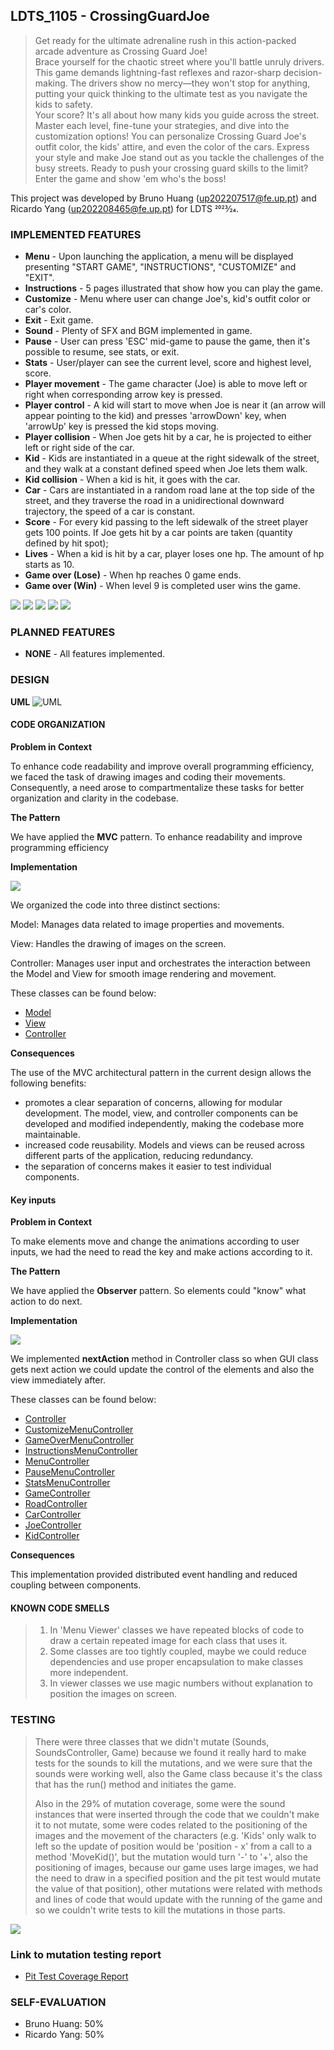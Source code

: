 ## LDTS_1105 - CrossingGuardJoe

> Get ready for the ultimate adrenaline rush in this action-packed arcade adventure as Crossing Guard Joe!  
> Brace yourself for the chaotic street where you'll battle unruly drivers.  
> This game demands lightning-fast reflexes and razor-sharp decision-making. The drivers show no mercy—they won't stop for anything, putting your quick thinking to the ultimate test as you navigate the kids to safety.  
> Your score? It's all about how many kids you guide across the street. Master each level, fine-tune your strategies, and dive into the customization options!
> You can personalize Crossing Guard Joe's outfit color, the kids' attire, and even the color of the cars. Express your style and make Joe stand out as you tackle the challenges of the busy streets.
> Ready to push your crossing guard skills to the limit?  
> Enter the game and show 'em who's the boss!

This project was developed by Bruno Huang (up202207517@fe.up.pt) and Ricardo Yang (up202208465@fe.up.pt) for LDTS 2023⁄24.

### IMPLEMENTED FEATURES

- **Menu** - Upon launching the application, a menu will be displayed presenting "START GAME", "INSTRUCTIONS", "CUSTOMIZE" and "EXIT".
- **Instructions** - 5 pages illustrated that show how you can play the game.
- **Customize** - Menu where user can change Joe's, kid's outfit color or car's color.
- **Exit** - Exit game.
- **Sound** - Plenty of SFX and BGM implemented in game.
- **Pause** - User can press 'ESC' mid-game to pause the game, then it's possible to resume, see stats, or exit.
- **Stats** - User/player can see the current level, score and highest level, score.
- **Player movement** - The game character (Joe) is able to move left or right when corresponding arrow key is pressed.
- **Player control** - A kid will start to move when Joe is near it (an arrow will appear pointing to the kid) and presses 'arrowDown' key, when 'arrowUp' key is pressed the kid stops moving.
- **Player collision** - When Joe gets hit by a car, he is projected to either left or right side of the car.
- **Kid** - Kids are instantiated in a queue at the right sidewalk of the street, and they walk at a constant defined speed when Joe lets them walk.
- **Kid collision** - When a kid is hit, it goes with the car.
- **Car** - Cars are instantiated in a random road lane at the top side of the street, and they traverse the road in a unidirectional downward trajectory, the speed of a car is constant.
- **Score** - For every kid passing to the left sidewalk of the street player gets 100 points. If Joe gets hit by a car points are taken (quantity defined by hit spot);
- **Lives** - When a kid is hit by a car, player loses one hp. The amount of hp starts as 10.
- **Game over (Lose)** - When hp reaches 0 game ends.
- **Game over (Win)** - When level 9 is completed user wins the game.

![](images/gameImage1.png)
![](images/gameImage2.png)
![](images/gameImage3.png)
![](images/gameImage4.png)
![](Crossing%20Guard%20Joe%20Gameplay.gif)

### PLANNED FEATURES

- **NONE** - All features implemented.

### DESIGN

**UML**
![UML](images/UML.png)

#### CODE ORGANIZATION

**Problem in Context**

To enhance code readability and improve overall programming efficiency, we faced the task of drawing images and coding their movements. Consequently, a need arose to compartmentalize these tasks for better organization and clarity in the codebase.

**The Pattern**

We have applied the **MVC** pattern. To enhance readability and improve programming efficiency

**Implementation**

![](images/MVC.png)

We organized the code into three distinct sections:

Model: Manages data related to image properties and movements.

View: Handles the drawing of images on the screen.

Controller: Manages user input and orchestrates the interaction between the Model and View for smooth image rendering and movement.

These classes can be found below:

- [Model](https://github.com/FEUP-LDTS-2023/project-l11gr05/tree/master/src/main/java/com/aor/CrossingGuardJoe/model)
- [View](https://github.com/FEUP-LDTS-2023/project-l11gr05/tree/master/src/main/java/com/aor/CrossingGuardJoe/view)
- [Controller](https://github.com/FEUP-LDTS-2023/project-l11gr05/tree/master/src/main/java/com/aor/CrossingGuardJoe/controller)

**Consequences**

The use of the MVC architectural pattern in the current design allows the following benefits:

- promotes a clear separation of concerns, allowing for modular development. The model, view, and controller components can be developed and modified independently, making the codebase more maintainable.
- increased code reusability. Models and views can be reused across different parts of the application, reducing redundancy.
- the separation of concerns makes it easier to test individual components.

#### Key inputs

**Problem in Context**

To make elements move and change the animations according to user inputs, we had the need to read the key and make actions according to it.

**The Pattern**

We have applied the **Observer** pattern. So elements could "know" what action to do next.

**Implementation**

![](images/Observer.png)

We implemented **nextAction** method in Controller class so when GUI class gets next action we could update the control of the elements and also
the view immediately after.

These classes can be found below:

- [Controller](../src/main/java/com/CrossingGuardJoe/controller/Controller.java)
- [CustomizeMenuController](../src/main/java/com/CrossingGuardJoe/controller/menu/CustomizeMenuController.java)
- [GameOverMenuController](../src/main/java/com/CrossingGuardJoe/controller/menu/GameOverMenuController.java)
- [InstructionsMenuController](../src/main/java/com/CrossingGuardJoe/controller/menu/InstructionsMenuController.java)
- [MenuController](../src/main/java/com/CrossingGuardJoe/controller/menu/MenuController.java)
- [PauseMenuController](../src/main/java/com/CrossingGuardJoe/controller/menu/PauseMenuController.java)
- [StatsMenuController](../src/main/java/com/CrossingGuardJoe/controller/menu/StatsMenuController.java)
- [GameController](../src/main/java/com/CrossingGuardJoe/controller/game/GameController.java)
- [RoadController](../src/main/java/com/CrossingGuardJoe/controller/game/RoadController.java)
- [CarController](../src/main/java/com/CrossingGuardJoe/controller/game/elements/CarController.java)
- [JoeController](../src/main/java/com/CrossingGuardJoe/controller/game/elements/JoeController.java)
- [KidController](../src/main/java/com/CrossingGuardJoe/controller/game/elements/KidController.java)

**Consequences**

This implementation provided distributed event handling and reduced coupling between components.

#### KNOWN CODE SMELLS

> 1. In 'Menu Viewer' classes we have repeated blocks of code to draw a certain repeated image for each class that uses it.
> 2. Some classes are too tightly coupled, maybe we could reduce dependencies and use proper encapsulation to make classes more independent.
> 3. In viewer classes we use magic numbers without explanation to position the images on screen.

### TESTING

> There were three classes that we didn't mutate (Sounds, SoundsController, Game) because we found it really hard to make tests
> for the sounds to kill the mutations, and we were sure that the sounds were working well, also the Game class because it's the class
> that has the run() method and initiates the game.
> 
> Also in the 29% of mutation coverage, some were the sound instances that were inserted through the code that we couldn't make it to
> not mutate, some were codes related to the positioning of the images and the movement of the characters (e.g. 'Kids' only walk to left
> so the update of position would be 'position - x' from a call to a method 'MoveKid()', but the mutation would turn '-' to '+', also the 
> positioning of images, because our game uses large images, we had the need to draw in a specified position and the pit test would mutate
> the value of that position), other mutations were related with methods and lines of code that would update with the running of the game
> and so we couldn't write tests to kill the mutations in those parts.

![](images/Pit_Test.png)

### Link to mutation testing report
- [Pit Test Coverage Report](pitest/index.html)

### SELF-EVALUATION

- Bruno Huang: 50%
- Ricardo Yang: 50%
